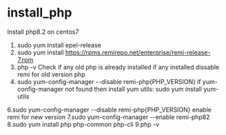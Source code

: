 # install_php
Install php8.2 on centos7

1. sudo yum install epel-release
2. sudo yum install https://rpms.remirepo.net/enterprise/remi-release-7.rpm
3. php -v
  Check if any old php is already installed
  if any installed dissable remi for old version php 
5. sudo yum-config-manager --disable remi-php{PHP_VERSION}
if yum-config-manager not found then install yum utils: sudo yum install yum-utils

6.sudo yum-config-manager --disable remi-php{PHP_VERSION}
enable remi for new version
7.sudo yum-config-manager --enable remi-php82
8.sudo yum install php php-common php-cli
9.php -v
